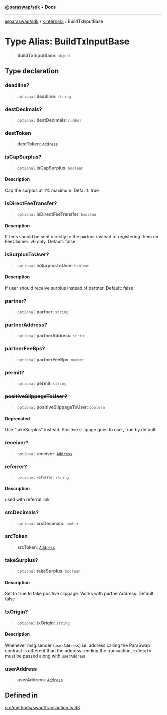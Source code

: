 [**@paraswap/sdk**](../../README.md) • **Docs**

***

[@paraswap/sdk](../../globals.md) / [\<internal\>](../README.md) / BuildTxInputBase

# Type Alias: BuildTxInputBase

> **BuildTxInputBase**: `object`

## Type declaration

### deadline?

> `optional` **deadline**: `string`

### destDecimals?

> `optional` **destDecimals**: `number`

### destToken

> **destToken**: [`Address`](../../type-aliases/Address.md)

### isCapSurplus?

> `optional` **isCapSurplus**: `boolean`

#### Description

Cap the surplus at 1% maximum. Default: true

### isDirectFeeTransfer?

> `optional` **isDirectFeeTransfer**: `boolean`

#### Description

If fees should be sent directly to the partner instead of registering them on FeeClaimer. v6 only. Default: false

### isSurplusToUser?

> `optional` **isSurplusToUser**: `boolean`

#### Description

If user should receive surplus instead of partner. Default: false

### partner?

> `optional` **partner**: `string`

### partnerAddress?

> `optional` **partnerAddress**: `string`

### partnerFeeBps?

> `optional` **partnerFeeBps**: `number`

### permit?

> `optional` **permit**: `string`

### ~~positiveSlippageToUser?~~

> `optional` **positiveSlippageToUser**: `boolean`

#### Deprecated

Use "takeSurplus" instead. Positive slippage goes to user, true by default

### receiver?

> `optional` **receiver**: [`Address`](../../type-aliases/Address.md)

### referrer?

> `optional` **referrer**: `string`

#### Description

used with referral link

### srcDecimals?

> `optional` **srcDecimals**: `number`

### srcToken

> **srcToken**: [`Address`](../../type-aliases/Address.md)

### takeSurplus?

> `optional` **takeSurplus**: `boolean`

#### Description

Set to true to take positive slippage. Works with partnerAddress. Default: false

### txOrigin?

> `optional` **txOrigin**: `string`

#### Description

Whenever msg.sender (`userAddress`) i.e. address calling the ParaSwap contract is different than the address sending the transaction, `txOrigin` must be passed along with `userAddress`

### userAddress

> **userAddress**: [`Address`](../../type-aliases/Address.md)

## Defined in

[src/methods/swap/transaction.ts:63](https://github.com/paraswap/paraswap-sdk/blob/master/src/methods/swap/transaction.ts#L63)
